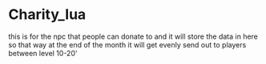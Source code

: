 # Charity_lua
this is for the npc that people can donate to and it will store the data in here so that way at the end of the month it will get evenly send out to players between level 10-20'
